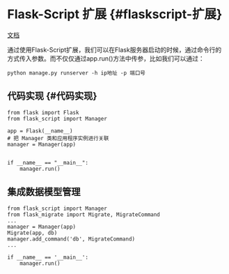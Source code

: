 # Flask-Script 扩展 {#flaskscript-扩展}

[文档](https://flask-script.readthedocs.io/en/latest/)

通过使用Flask-Script扩展，我们可以在Flask服务器启动的时候，通过命令行的方式传入参数。而不仅仅通过app.run\(\)方法中传参，比如我们可以通过：

```
python manage.py runserver -h ip地址 -p 端口号
```

## 代码实现 {#代码实现}

```
from flask import Flask
from flask_script import Manager

app = Flask(__name__)
# 把 Manager 类和应用程序实例进行关联
manager = Manager(app)


if __name__ == "__main__":
    manager.run()
```

## 集成数据模型管理

```
from flask_script import Manager
from flask_migrate import Migrate, MigrateCommand
...
manager = Manager(app)
Migrate(app, db)
manager.add_command('db', MigrateCommand)
...

if __name__ == '__main__':
    manager.run()
```



